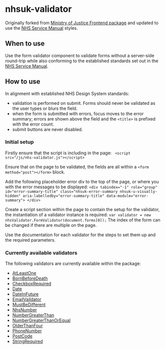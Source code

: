 # nhsuk-validator

Originally forked from [Ministry of Justice Frontend package](https://design-patterns.service.justice.gov.uk/components/form-validator/) and updated to use the [NHS Service Manual](https://service-manual.nhs.uk/) styles. 

## When to use

Use the form validator component to validate forms without a server-side round-trip while also conforming to the established standards set out in the [NHS Service Manual](https://service-manual.nhs.uk/).

## How to use

In alignment with established NHS Design System standards:

- validation is performed on submit. Forms should never be validated as the user types or blurs the field.
- when the form is submitted with errors, focus moves to the error summary; errors are shown above the field and the `<title>` is prefixed with the error count.
- submit buttons are never disabled.

### Initial setup

Firstly ensure that the script is including in the page:
`  <script src="/js/nhs-validator.js"></script> ` 

Ensure that on the page to be validated, the fields are all within a `<form method="post"></form>` block.

Add the following placeholder error div to the top of the page, or where you with the error messages to be displayed:
`<div tabindex="-1" role="group" id="error-summary-title" class="nhsuk-error-summary nhsuk-u-visually-hidden" aria-labelledby="error-summary-title" data-module="error-summary"> </div>`

Create a script section within the page to contain the setup for the validator, the instantiation of a validator instance is required: 
`var validator = new nhsValidator.FormValidator(document.forms[0]);`
The index of the form can be changed if there are multiple on the page. 

Use the documentation for each validator for the steps to set them up and the required parameters. 

### Currently available validators

The following validators are currently available within the package:

- [AtLeastOne](src/Validators/AtLeastOne/README.md)
- [BornBeforeDeath](src/Validators/BornBeforeDeath/README.md)
- [CheckboxRequired](src/Validators/CheckboxRequired/README.md)
- [Date](src/Validators/Date/README.md)
- [DateInFuture](src/Validators/DateInFuture/README.md)
- [EmailVaildator](src/Validators/EmailValidator/README.md)
- [MustBeDifferent](src/Validators/MustBeDifferent/README.md)
- [NhsNumber](src/Validators/NhsNumber/README.md)
- [NumberGreaterThan](src/Validators/NumberGreaterThan/README.md)
- [NumberGreaterThanOrEqual](src/Validators/NumberGreaterThanOrEqual/README.md)
- [OlderThanFour](src/Validators/OlderThanFour/README.md)
- [PhoneNumber](src/Validators/PhoneNumber//README.md)
- [PostCode](src/Validators/PostCode/README.md)
- [StringRequired](src/Validators/StringRequired/README.md)
